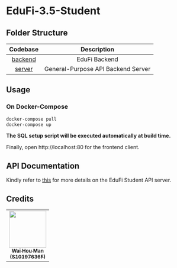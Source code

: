# EduFi-3.5-Student

## Folder Structure

|      Codebase      |            Description             |
| :----------------: | :--------------------------------: |
| [backend](backend) |           EduFi Backend            |
|  [server](server)  | General-Purpose API Backend Server |

## Usage

### On Docker-Compose

```bash
docker-compose pull
docker-compose up
```

**The SQL setup script will be executed automatically at build time.**

Finally, open http://localhost:80 for the frontend client.

## API Documentation

Kindly refer to [this](docs/README.md) for more details on the EduFi Student API server.

## **Credits**

<table>
  <tr>
    <td align="center"><a href="https://github.com/hwennnn"><img src="https://avatars3.githubusercontent.com/u/54523581?s=460&u=a649d3ed6c70ffe2fa69f37c0870415668149113&v=4" width="100px;" alt=""/><br /><sub><b>Wai Hou Man <br> (S10197636F) </b></sub></a><br />
    </td>
  </tr>
</table>
